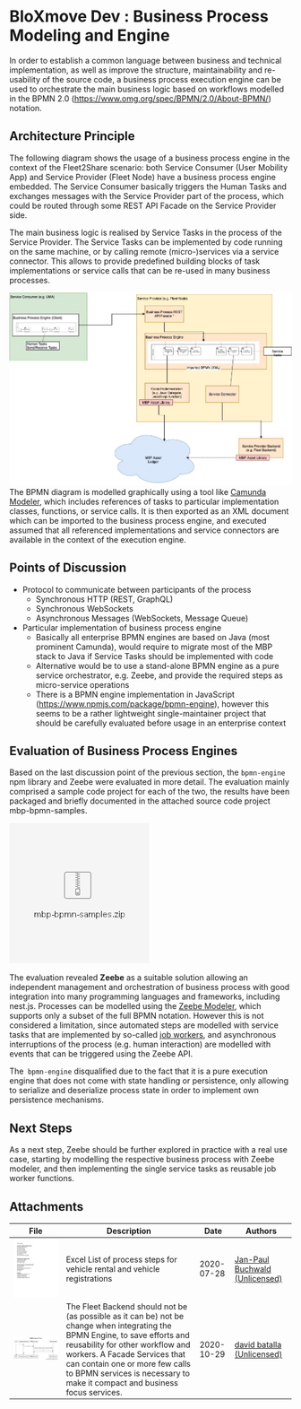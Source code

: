 # BloXmove Dev : Business Process Modeling and Engine
In order to establish a common language between business and technical implementation, as well as improve the structure, maintainability and re-usability of the source code, a business process execution engine can be used to orchestrate the main business logic based on workflows modelled in the BPMN 2.0 (https://www.omg.org/spec/BPMN/2.0/About-BPMN/) notation.

## Architecture Principle
The following diagram shows the usage of a business process engine in the context of the Fleet2Share scenario: both Service Consumer (User Mobility App) and Service Provider (Fleet Node) have a business process engine embedded. The Service Consumer basically triggers the Human Tasks and exchanges messages with the Service Provider part of the process, which could be routed through some REST API Facade on the Service Provider side.

The main business logic is realised by Service Tasks in the process of the Service Provider. The Service Tasks can be implemented by code running on the same machine, or by calling remote (micro-)services via a service connector. This allows to provide predefined building blocks of task implementations or service calls that can be re-used in many business processes.

![This is an image](https://github.com/yatin902/test/blob/main/1656159887/1660714626.jpg)
The BPMN diagram is modelled graphically using a tool like [Camunda Modeler](https://camunda.com/download/modeler/), which includes references of tasks to particular implementation classes, functions, or service calls. It is then exported as an XML document which can be imported to the business process engine, and executed assumed that all referenced implementations and service connectors are available in the context of the execution engine.

## Points of Discussion
- Protocol to communicate between participants of the process
  -   Synchronous HTTP (REST, GraphQL)
  -   Synchronous WebSockets
  -   Asynchronous Messages (WebSockets, Message Queue)
- Particular implementation of business process engine
  -   Basically all enterprise BPMN engines are based on Java (most prominent Camunda), would require to migrate most of the MBP stack to Java if Service Tasks should be implemented with code
  -   Alternative would be to use a stand-alone BPMN engine as a pure service orchestrator, e.g. Zeebe, and provide the required steps as micro-service operations
  -   There is a BPMN engine implementation in JavaScript (https://www.npmjs.com/package/bpmn-engine), however this seems to be a rather lightweight single-maintainer project that should be carefully evaluated before usage in an enterprise context

## Evaluation of Business Process Engines
Based on the last discussion point of the previous section, the ```bpmn-engine``` npm library and Zeebe were evaluated in more detail. The evaluation mainly comprised a sample code project for each of the two, the results have been packaged and briefly documented in the attached source code project mbp-bpmn-samples.
<!-- BEGIN LATEST DOWNLOAD BUTTON -->
[![Download zip](https://github.com/yatin902/test/blob/main/1656159887/4498260008.png "mbp-bpmn-samples.zip")](https://github.com/yatin902/test/blob/main/1656159887/4498260008.zip)
<!-- END LATEST DOWNLOAD BUTTON -->

The evaluation revealed **Zeebe** as a suitable solution allowing an independent management and orchestration of business process with good integration into many programming languages and frameworks, including nest.js. Processes can be modelled using the [Zeebe Modeler](https://github.com/zeebe-io/zeebe-modeler/releases), which supports only a subset of the full BPMN notation. However this is not considered a limitation, since automated steps are modelled with service tasks that are implemented by so-called [job workers](https://docs.zeebe.io/basics/job-workers.html), and asynchronous interruptions of the process (e.g. human interaction) are modelled with events that can be triggered using the Zeebe API.

The``` bpmn-engine``` disqualified due to the fact that it is a pure execution engine that does not come with state handling or persistence, only allowing to serialize and deserialize process state in order to implement own persistence mechanisms.

## Next Steps
As a next step, Zeebe should be further explored in practice with a real use case, starting by modelling the respective business process with Zeebe modeler, and then implementing the single service tasks as reusable job worker functions.

## Attachments

| File | Description | Date | Authors |
| -----| ----------- | ---- | ------- |
| ![This is an image](1656159887/2047147625.jpg) | Excel List of process steps for vehicle rental and vehicle registrations | 2020-07-28 | [Jan-Paul Buchwald (Unlicensed)](https://bloxmove.atlassian.net/wiki/people/5a50d761e067544f89dbeeb1?ref=confluence) |
| ![This is an image](https://raw.githubusercontent.com/yatin902/test/main/1656159887/2295791209.png) | The Fleet Backend should not be (as possible as it can be) not be change when integrating the BPMN Engine, to save efforts and reusability for other workflow and workers. A Facade Services that can contain one or more few calls to BPMN services is necessary to make it compact and business focus services. | 2020-10-29 | [david batalla (Unlicensed)](https://bloxmove.atlassian.net/wiki/people/557058:7f3b2055-058a-4f86-85ad-d96a999d85a4?ref=confluence) |

